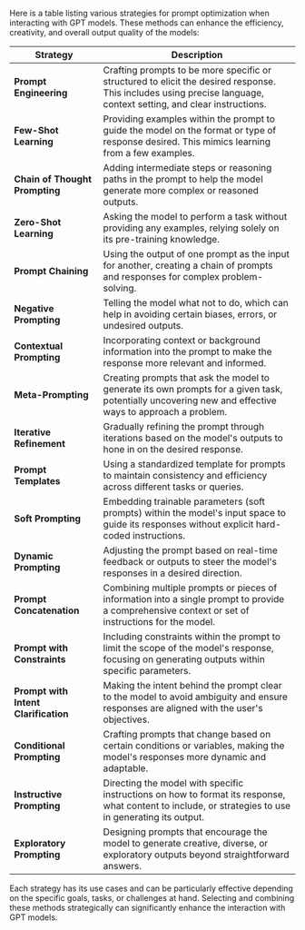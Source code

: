 Here is a table listing various strategies for prompt optimization when interacting with GPT models. These methods can enhance the efficiency, creativity, and overall output quality of the models:

| **Strategy**                            | **Description**                                                                                                                                                           |
|-----------------------------------------|---------------------------------------------------------------------------------------------------------------------------------------------------------------------------|
| **Prompt Engineering**                  | Crafting prompts to be more specific or structured to elicit the desired response. This includes using precise language, context setting, and clear instructions.         |
| **Few-Shot Learning**                   | Providing examples within the prompt to guide the model on the format or type of response desired. This mimics learning from a few examples.                             |
| **Chain of Thought Prompting**          | Adding intermediate steps or reasoning paths in the prompt to help the model generate more complex or reasoned outputs.                                                   |
| **Zero-Shot Learning**                  | Asking the model to perform a task without providing any examples, relying solely on its pre-training knowledge.                                                         |
| **Prompt Chaining**                     | Using the output of one prompt as the input for another, creating a chain of prompts and responses for complex problem-solving.                                          |
| **Negative Prompting**                  | Telling the model what not to do, which can help in avoiding certain biases, errors, or undesired outputs.                                                               |
| **Contextual Prompting**                | Incorporating context or background information into the prompt to make the response more relevant and informed.                                                         |
| **Meta-Prompting**                      | Creating prompts that ask the model to generate its own prompts for a given task, potentially uncovering new and effective ways to approach a problem.                   |
| **Iterative Refinement**                | Gradually refining the prompt through iterations based on the model's outputs to hone in on the desired response.                                                        |
| **Prompt Templates**                    | Using a standardized template for prompts to maintain consistency and efficiency across different tasks or queries.                                                      |
| **Soft Prompting**                      | Embedding trainable parameters (soft prompts) within the model's input space to guide its responses without explicit hard-coded instructions.                             |
| **Dynamic Prompting**                   | Adjusting the prompt based on real-time feedback or outputs to steer the model's responses in a desired direction.                                                       |
| **Prompt Concatenation**                | Combining multiple prompts or pieces of information into a single prompt to provide a comprehensive context or set of instructions for the model.                         |
| **Prompt with Constraints**             | Including constraints within the prompt to limit the scope of the model's response, focusing on generating outputs within specific parameters.                           |
| **Prompt with Intent Clarification**    | Making the intent behind the prompt clear to the model to avoid ambiguity and ensure responses are aligned with the user's objectives.                                   |
| **Conditional Prompting**               | Crafting prompts that change based on certain conditions or variables, making the model's responses more dynamic and adaptable.                                          |
| **Instructive Prompting**                | Directing the model with specific instructions on how to format its response, what content to include, or strategies to use in generating its output.                    |
| **Exploratory Prompting**                | Designing prompts that encourage the model to generate creative, diverse, or exploratory outputs beyond straightforward answers.                                         |

Each strategy has its use cases and can be particularly effective depending on the specific goals, tasks, or challenges at hand. Selecting and combining these methods strategically can significantly enhance the interaction with GPT models.